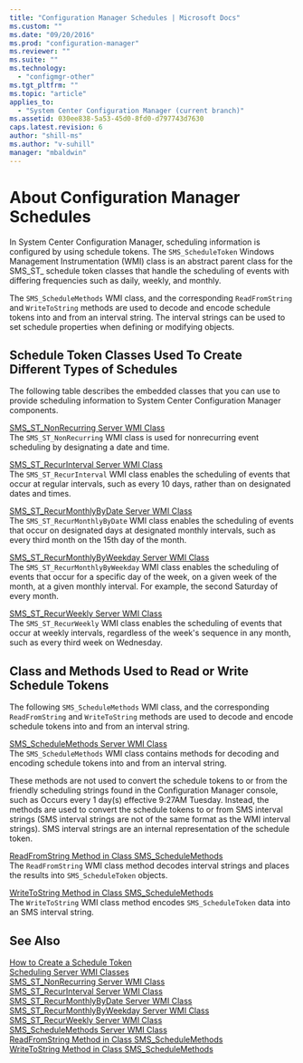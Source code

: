 ```yaml
---
title: "Configuration Manager Schedules | Microsoft Docs"
ms.custom: ""
ms.date: "09/20/2016"
ms.prod: "configuration-manager"
ms.reviewer: ""
ms.suite: ""
ms.technology:
  - "configmgr-other"
ms.tgt_pltfrm: ""
ms.topic: "article"
applies_to:
  - "System Center Configuration Manager (current branch)"
ms.assetid: 030ee838-5a53-45d0-8fd0-d797743d7630
caps.latest.revision: 6
author: "shill-ms"
ms.author: "v-suhill"
manager: "mbaldwin"
---
```

# About Configuration Manager Schedules
In System Center Configuration Manager, scheduling information is configured by using schedule tokens. The `SMS_ScheduleToken` Windows Management Instrumentation (WMI) class is an abstract parent class for the SMS_ST_ schedule token classes that handle the scheduling of events with differing frequencies such as daily, weekly, and monthly.  

 The `SMS_ScheduleMethods` WMI class, and the corresponding `ReadFromString` and `WriteToString` methods are used to decode and encode schedule tokens into and from an interval string. The interval strings can be used to set schedule properties when defining or modifying objects.  

## Schedule Token Classes Used To Create Different Types of Schedules  
 The following table describes the embedded classes that you can use to provide scheduling information to System Center Configuration Manager components.  

 [SMS_ST_NonRecurring Server WMI Class](../../../develop/reference/core/servers/configure/sms_st_nonrecurring-server-wmi-class.md)  
 The `SMS_ST_NonRecurring` WMI class is used for nonrecurring event scheduling by designating a date and time.  

 [SMS_ST_RecurInterval Server WMI Class](../../../develop/reference/core/servers/configure/sms_st_recurinterval-server-wmi-class.md)  
 The `SMS_ST_RecurInterval` WMI class enables the scheduling of events that occur at regular intervals, such as every 10 days, rather than on designated dates and times.  

 [SMS_ST_RecurMonthlyByDate Server WMI Class](../../../develop/reference/core/servers/configure/sms_st_recurmonthlybydate-server-wmi-class.md)  
 The `SMS_ST_RecurMonthlyByDate` WMI class enables the scheduling of events that occur on designated days at designated monthly intervals, such as every third month on the 15th day of the month.  

 [SMS_ST_RecurMonthlyByWeekday Server WMI Class](../../../develop/reference/core/servers/configure/sms_st_recurmonthlybyweekday-server-wmi-class.md)  
 The `SMS_ST_RecurMonthlyByWeekday` WMI class enables the scheduling of events that occur for a specific day of the week, on a given week of the month, at a given monthly interval. For example, the second Saturday of every month.  

 [SMS_ST_RecurWeekly Server WMI Class](../../../develop/reference/core/servers/configure/sms_st_recurweekly-server-wmi-class.md)  
 The `SMS_ST_RecurWeekly` WMI class enables the scheduling of events that occur at weekly intervals, regardless of the week's sequence in any month, such as every third week on Wednesday.  

## Class and Methods Used to Read or Write Schedule Tokens  
 The following `SMS_ScheduleMethods` WMI class, and the corresponding `ReadFromString` and `WriteToString` methods are used to decode and encode schedule tokens into and from an interval string.  

 [SMS_ScheduleMethods Server WMI Class](../../../develop/reference/core/servers/configure/sms_schedulemethods-server-wmi-class.md)  
 The `SMS_ScheduleMethods` WMI class contains methods for decoding and encoding schedule tokens into and from an interval string.  

 These methods are not used to convert the schedule tokens to or from the friendly scheduling strings found in the Configuration Manager console, such as Occurs every 1 day(s) effective 9:27AM Tuesday. Instead, the methods are used to convert the schedule tokens to or from SMS interval strings (SMS interval strings are not of the same format as the WMI interval strings). SMS interval strings are an internal representation of the schedule token.  

 [ReadFromString Method in Class SMS_ScheduleMethods](../../../develop/reference/core/servers/configure/readfromstring-method-in-class-sms_schedulemethods.md)  
 The `ReadFromString` WMI class method decodes interval strings and places the results into `SMS_ScheduleToken` objects.  

 [WriteToString Method in Class SMS_ScheduleMethods](../../../develop/reference/core/servers/configure/writetostring-method-in-class-sms_schedulemethods.md)  
 The `WriteToString` WMI class method encodes `SMS_ScheduleToken` data into an SMS interval string.  

## See Also  
 [How to Create a Schedule Token](../../../develop/core/understand/how-to-create-a-schedule-token.md)   
 [Scheduling Server WMI Classes](../../../develop/reference/core/servers/configure/scheduling-server-wmi-classes.md)   
 [SMS_ST_NonRecurring Server WMI Class](../../../develop/reference/core/servers/configure/sms_st_nonrecurring-server-wmi-class.md)   
 [SMS_ST_RecurInterval Server WMI Class](../../../develop/reference/core/servers/configure/sms_st_recurinterval-server-wmi-class.md)   
 [SMS_ST_RecurMonthlyByDate Server WMI Class](../../../develop/reference/core/servers/configure/sms_st_recurmonthlybydate-server-wmi-class.md)   
 [SMS_ST_RecurMonthlyByWeekday Server WMI Class](../../../develop/reference/core/servers/configure/sms_st_recurmonthlybyweekday-server-wmi-class.md)   
 [SMS_ST_RecurWeekly Server WMI Class](../../../develop/reference/core/servers/configure/sms_st_recurweekly-server-wmi-class.md)   
 [SMS_ScheduleMethods Server WMI Class](../../../develop/reference/core/servers/configure/sms_schedulemethods-server-wmi-class.md)   
 [ReadFromString Method in Class SMS_ScheduleMethods](../../../develop/reference/core/servers/configure/readfromstring-method-in-class-sms_schedulemethods.md)   
 [WriteToString Method in Class SMS_ScheduleMethods](../../../develop/reference/core/servers/configure/writetostring-method-in-class-sms_schedulemethods.md)
